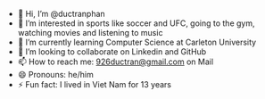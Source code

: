 - 👋 Hi, I’m @ductranphan
- 👀 I’m interested in sports like soccer and UFC, going to the gym, watching movies and listening to music
- 🌱 I’m currently learning Computer Science at Carleton University
- 💞️ I’m looking to collaborate on Linkedin and GitHub
- 📫 How to reach me: 926ductran@gmail.com on Mail
- 😄 Pronouns: he/him
- ⚡ Fun fact: I lived in Viet Nam for 13 years 

<!---
ductranphan/ductranphan is a ✨ special ✨ repository because its `README.md` (this file) appears on your GitHub profile.
You can click the Preview link to take a look at your changes.
--->
